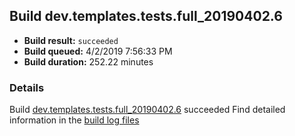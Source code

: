 ## Build dev.templates.tests.full_20190402.6
- **Build result:** `succeeded`
- **Build queued:** 4/2/2019 7:56:33 PM
- **Build duration:** 252.22 minutes
### Details
Build [dev.templates.tests.full_20190402.6](https://winappstudio.visualstudio.com/web/build.aspx?pcguid=a4ef43be-68ce-4195-a619-079b4d9834c2&builduri=vstfs%3a%2f%2f%2fBuild%2fBuild%2f27478) succeeded
Find detailed information in the [build log files](https://uwpctdiags.blob.core.windows.net/buildlogs/dev.templates.tests.full_20190402.6_logs.zip)
